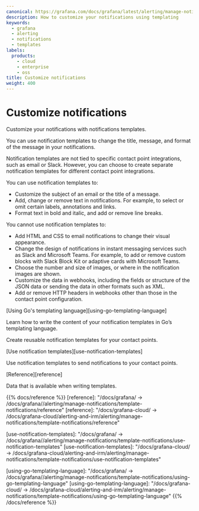 ```yaml
---
canonical: https://grafana.com/docs/grafana/latest/alerting/manage-notifications/template-notifications/
description: How to customize your notifications using templating
keywords:
  - grafana
  - alerting
  - notifications
  - templates
labels:
  products:
    - cloud
    - enterprise
    - oss
title: Customize notifications
weight: 400
---
```


# Customize notifications

Customize your notifications with notifications templates.

You can use notification templates to change the title, message, and format of the message in your notifications.

Notification templates are not tied to specific contact point integrations, such as email or Slack. However, you can choose to create separate notification templates for different contact point integrations.

You can use notification templates to:

- Customize the subject of an email or the title of a message.
- Add, change or remove text in notifications. For example, to select or omit certain labels, annotations and links.
- Format text in bold and italic, and add or remove line breaks.

You cannot use notification templates to:

- Add HTML and CSS to email notifications to change their visual appearance.
- Change the design of notifications in instant messaging services such as Slack and Microsoft Teams. For example, to add or remove custom blocks with Slack Block Kit or adaptive cards with Microsoft Teams.
- Choose the number and size of images, or where in the notification images are shown.
- Customize the data in webhooks, including the fields or structure of the JSON data or sending the data in other formats such as XML.
- Add or remove HTTP headers in webhooks other than those in the contact point configuration.

[Using Go's templating language][using-go-templating-language]

Learn how to write the content of your notification templates in Go’s templating language.

Create reusable notification templates for your contact points.

[Use notification templates][use-notification-templates]

Use notification templates to send notifications to your contact points.

[Reference][reference]

Data that is available when writing templates.

{{% docs/reference %}}
[reference]: "/docs/grafana/ -> /docs/grafana/<GRAFANA VERSION>/alerting/manage-notifications/template-notifications/reference"
[reference]: "/docs/grafana-cloud/ -> /docs/grafana-cloud/alerting-and-irm/alerting/manage-notifications/template-notifications/reference"

[use-notification-templates]: "/docs/grafana/ -> /docs/grafana/<GRAFANA VERSION>/alerting/manage-notifications/template-notifications/use-notification-templates"
[use-notification-templates]: "/docs/grafana-cloud/ -> /docs/grafana-cloud/alerting-and-irm/alerting/manage-notifications/template-notifications/use-notification-templates"

[using-go-templating-language]: "/docs/grafana/ -> /docs/grafana/<GRAFANA VERSION>/alerting/manage-notifications/template-notifications/using-go-templating-language"
[using-go-templating-language]: "/docs/grafana-cloud/ -> /docs/grafana-cloud/alerting-and-irm/alerting/manage-notifications/template-notifications/using-go-templating-language"
{{% /docs/reference %}}
